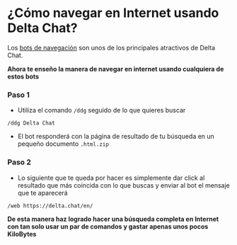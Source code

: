 # ¿Cómo navegar en Internet usando Delta Chat?

Los [bots de navegación](https://github.com/adbenitez/deltachat-manual/blob/main/docs/bots.md#navegaci%C3%B3n) son unos de los principales atractivos de Delta Chat.

**Ahora te enseño la manera de navegar en internet usando cualquiera de estos bots**

### Paso 1

-  Utiliza el comando `/ddg` seguido de lo que quieres buscar 

 `/ddg Delta Chat`
 
 - El bot responderá con la página de resultado de tu búsqueda en un pequeño documento `.html.zip` 
 
 ### Paso 2

- Lo siguiente que te queda por hacer es simplemente dar click al resultado que más coincida con lo que buscas y enviar al bot el mensaje que te aparecerá 

`/web https://delta.chat/en/`

**De esta manera haz logrado hacer una búsqueda completa en Internet con tan solo usar un par de comandos y gastar apenas unos pocos KiloBytes**
